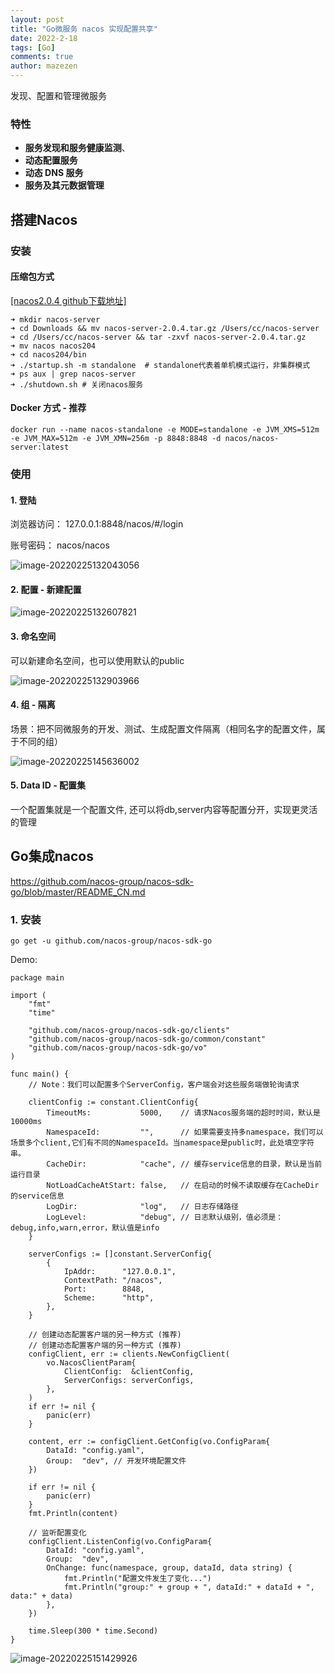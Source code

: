 ```yaml
---
layout: post
title: "Go微服务 nacos 实现配置共享"
date: 2022-2-18
tags: [Go]
comments: true
author: mazezen
---
```


发现、配置和管理微服务

### 特性

- **服务发现和服务健康监测**、
- **动态配置服务**
- **动态 DNS 服务**
- **服务及其元数据管理**

## 搭建Nacos

### 安装

####  压缩包方式

<a href="https://github.com/alibaba/nacos/releases/download/2.0.4/nacos-server-2.0.4.tar.gz" target="_blank" rel="noopener">[nacos2.0.4 github下载地址]</a>

```shell
➜ mkdir nacos-server
➜ cd Downloads && mv nacos-server-2.0.4.tar.gz /Users/cc/nacos-server
➜ cd /Users/cc/nacos-server && tar -zxvf nacos-server-2.0.4.tar.gz
➜ mv nacos nacos204
➜ cd nacos204/bin	
➜ ./startup.sh -m standalone  # standalone代表着单机模式运行，非集群模式
➜ ps aux | grep nacos-server
➜ ./shutdown.sh # 关闭nacos服务
```

#### Docker 方式 - 推荐

```shell
docker run --name nacos-standalone -e MODE=standalone -e JVM_XMS=512m -e JVM_MAX=512m -e JVM_XMN=256m -p 8848:8848 -d nacos/nacos-server:latest
```

### 使用

#### 1. 登陆

浏览器访问： 127.0.0.1:8848/nacos/#/login

账号密码： nacos/nacos

![image-20220225132043056](http://images.caixiaoxin.cn//image-20220225132043056.png)

#### 2. 配置 - 新建配置

![image-20220225132607821](http://images.caixiaoxin.cn//image-20220225132607821.png)

#### 3. 命名空间 

可以新建命名空间，也可以使用默认的public

![image-20220225132903966](http://images.caixiaoxin.cn//image-20220225132903966.png)

#### 4. 组 - 隔离

场景：把不同微服务的开发、测试、生成配置文件隔离（相同名字的配置文件，属于不同的组）

![image-20220225145636002](http://images.caixiaoxin.cn//image-20220225145636002.png)

#### 5. Data ID - 配置集

一个配置集就是一个配置文件, 还可以将db,server内容等配置分开，实现更灵活的管理



## Go集成nacos

<a href="https://github.com/nacos-group/nacos-sdk-go/blob/master/README_CN.md" target="_blank" rel="noopener">https://github.com/nacos-group/nacos-sdk-go/blob/master/README_CN.md</a>

### 1. 安装

```shell
go get -u github.com/nacos-group/nacos-sdk-go
```

Demo:

```shell
package main

import (
	"fmt"
	"time"

	"github.com/nacos-group/nacos-sdk-go/clients"
	"github.com/nacos-group/nacos-sdk-go/common/constant"
	"github.com/nacos-group/nacos-sdk-go/vo"
)

func main() {
	// Note：我们可以配置多个ServerConfig，客户端会对这些服务端做轮询请求

	clientConfig := constant.ClientConfig{
		TimeoutMs:           5000,    // 请求Nacos服务端的超时时间，默认是10000ms
		NamespaceId:         "",      // 如果需要支持多namespace，我们可以场景多个client,它们有不同的NamespaceId。当namespace是public时，此处填空字符串。
		CacheDir:            "cache", // 缓存service信息的目录，默认是当前运行目录
		NotLoadCacheAtStart: false,   // 在启动的时候不读取缓存在CacheDir的service信息
		LogDir:              "log",   // 日志存储路径
		LogLevel:            "debug", // 日志默认级别，值必须是：debug,info,warn,error，默认值是info
	}

	serverConfigs := []constant.ServerConfig{
		{
			IpAddr:      "127.0.0.1",
			ContextPath: "/nacos",
			Port:        8848,
			Scheme:      "http",
		},
	}

	// 创建动态配置客户端的另一种方式 (推荐)
	// 创建动态配置客户端的另一种方式 (推荐)
	configClient, err := clients.NewConfigClient(
		vo.NacosClientParam{
			ClientConfig:  &clientConfig,
			ServerConfigs: serverConfigs,
		},
	)
	if err != nil {
		panic(err)
	}

	content, err := configClient.GetConfig(vo.ConfigParam{
		DataId: "config.yaml",
		Group:  "dev", // 开发环境配置文件
	})

	if err != nil {
		panic(err)
	}
	fmt.Println(content)

	// 监听配置变化
	configClient.ListenConfig(vo.ConfigParam{
		DataId: "config.yaml",
		Group:  "dev",
		OnChange: func(namespace, group, dataId, data string) {
			fmt.Println("配置文件发生了变化...")
			fmt.Println("group:" + group + ", dataId:" + dataId + ", data:" + data)
		},
	})

	time.Sleep(300 * time.Second)
}

```

![image-20220225151429926](http://images.caixiaoxin.cn//image-20220225151429926.png)